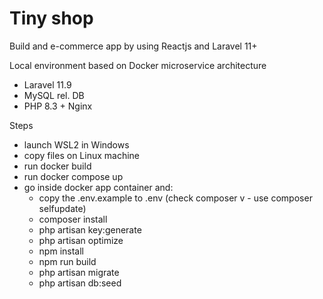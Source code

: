 # Tiny shop

Build and e-commerce app by using Reactjs and Laravel 11+

Local environment based on Docker microservice architecture
- Laravel 11.9
- MySQL rel. DB
- PHP 8.3 + Nginx


Steps
- launch WSL2 in Windows
- copy files on Linux machine
- run docker build
- run docker compose up
- go inside docker app container and:
    - copy the .env.example to .env
    (check composer v - use composer selfupdate)
    - composer install
    - php artisan key:generate
    - php artisan optimize
    - npm install
    - npm run build
    - php artisan migrate
    - php artisan db:seed


